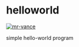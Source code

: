# helloworld

[![mr-vance](https://circleci.com/github/mr-vance/helloworld.svg?style=svg)](https://app.circleci.com/pipelines/github/mr-vance/helloworld)

simple hello-world program

